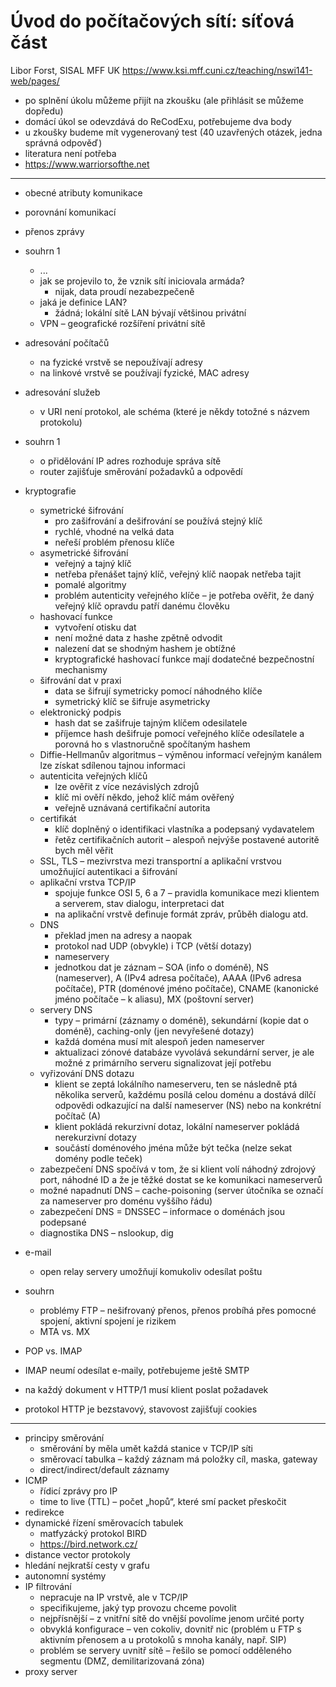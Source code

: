 # Úvod do počítačových sítí: síťová část

Libor Forst, SISAL MFF UK
<https://www.ksi.mff.cuni.cz/teaching/nswi141-web/pages/>

- po splnění úkolu můžeme přijít na zkoušku (ale přihlásit se můžeme dopředu)
- domácí úkol se odevzdává do ReCodExu, potřebujeme dva body
- u zkoušky budeme mít vygenerovaný test (40 uzavřených otázek, jedna správná odpověď)
- literatura není potřeba
- <https://www.warriorsofthe.net>

---

- obecné atributy komunikace
- porovnání komunikací
- přenos zprávy

- souhrn 1
	- ...
	- jak se projevilo to, že vznik sítí iniciovala armáda?
		- nijak, data proudí nezabezpečeně
	- jaká je definice LAN?
		- žádná; lokální sítě LAN bývají většinou privátní
	- VPN – geografické rozšíření privátní sítě
- adresování počítačů
	- na fyzické vrstvě se nepoužívají adresy
	- na linkové vrstvě se používají fyzické, MAC adresy
- adresování služeb
	- v URI není protokol, ale schéma (které je někdy totožné s názvem protokolu)

- souhrn 1
	- o přidělování IP adres rozhoduje správa sítě
	- router zajišťuje směrování požadavků a odpovědí
- kryptografie
	- symetrické šifrování
		- pro zašifrování a dešifrování se používá stejný klíč
		- rychlé, vhodné na velká data
		- neřeší problém přenosu klíče
	- asymetrické šifrování
		- veřejný a tajný klíč
		- netřeba přenášet tajný klíč, veřejný klíč naopak netřeba tajit
		- pomalé algoritmy
		- problém autenticity veřejného klíče – je potřeba ověřit, že daný veřejný klíč opravdu patří danému člověku
	- hashovací funkce
		- vytvoření otisku dat
		- není možné data z hashe zpětně odvodit
		- nalezení dat se shodným hashem je obtížné
		- kryptografické hashovací funkce mají dodatečné bezpečnostní mechanismy
	- šifrování dat v praxi
		- data se šifrují symetricky pomocí náhodného klíče
		- symetrický klíč se šifruje asymetricky
	- elektronický podpis
		- hash dat se zašifruje tajným klíčem odesilatele
		- příjemce hash dešifruje pomocí veřejného klíče odesílatele a porovná ho s vlastnoručně spočítaným hashem
	- Diffie-Hellmanův algoritmus – výměnou informací veřejným kanálem lze získat sdílenou tajnou informaci
	- autenticita veřejných klíčů
		- lze ověřit z více nezávislých zdrojů
		- klíč mi ověří někdo, jehož klíč mám ověřený
		- veřejně uznávaná certifikační autorita
	- certifikát
		- klíč doplněný o identifikaci vlastníka a podepsaný vydavatelem
		- řetěz certifikačních autorit – alespoň nejvýše postavené autoritě bych měl věřit
	- SSL, TLS – mezivrstva mezi transportní a aplikační vrstvou umožňující autentikaci a šifrování
	- aplikační vrstva TCP/IP
		- spojuje funkce OSI 5, 6 a 7 – pravidla komunikace mezi klientem a serverem, stav dialogu, interpretaci dat
		- na aplikační vrstvě definuje formát zpráv, průběh dialogu atd.
	- DNS
		- překlad jmen na adresy a naopak
		- protokol nad UDP (obvykle) i TCP (větší dotazy)
		- nameservery
		- jednotkou dat je záznam – SOA (info o doméně), NS (nameserver), A (IPv4 adresa počítače), AAAA (IPv6 adresa počítače), PTR (doménové jméno počítače), CNAME (kanonické jméno počítače – k aliasu), MX (poštovní server)
	- servery DNS
		- typy – primární (záznamy o doméně), sekundární (kopie dat o doméně), caching-only (jen nevyřešené dotazy)
		- každá doména musí mít alespoň jeden nameserver
		- aktualizaci zónové databáze vyvolává sekundární server, je ale možné z primárního serveru signalizovat její potřebu
	- vyřizování DNS dotazu
		- klient se zeptá lokálního nameserveru, ten se následně ptá několika serverů, každému posílá celou doménu a dostává dílčí odpovědi odkazující na další nameserver (NS) nebo na konkrétní počítač (A)
		- klient pokládá rekurzivní dotaz, lokální nameserver pokládá nerekurzivní dotazy
		- součástí doménového jména může být tečka (nelze sekat domény podle teček)
	- zabezpečení DNS spočívá v tom, že si klient volí náhodný zdrojový port, náhodné ID a že je těžké dostat se ke komunikaci nameserverů
	- možné napadnutí DNS – cache-poisoning (server útočníka se označí za nameserver pro doménu vyššího řádu)
	- zabezpečení DNS = DNSSEC – informace o doménách jsou podepsané
	- diagnostika DNS – nslookup, dig
- e-mail
	- open relay servery umožňují komukoliv odesílat poštu
- souhrn
	- problémy FTP – nešifrovaný přenos, přenos probíhá přes pomocné spojení, aktivní spojení je rizikem
	- MTA vs. MX
- POP vs. IMAP
- IMAP neumí odesílat e-maily, potřebujeme ještě SMTP
- na každý dokument v HTTP/1 musí klient poslat požadavek
- protokol HTTP je bezstavový, stavovost zajišťují cookies

---

- principy směrování
	- směrování by měla umět každá stanice v TCP/IP síti
	- směrovací tabulka – každý záznam má položky cíl, maska, gateway
	- direct/indirect/default záznamy
- ICMP
	- řídicí zprávy pro IP
	- time to live (TTL) – počet „hopů“, které smí packet přeskočit
- redirekce
- dynamické řízení směrovacích tabulek
	- matfyzácký protokol BIRD
	- https://bird.network.cz/
- distance vector protokoly
- hledání nejkratší cesty v grafu
- autonomní systémy
- IP filtrování
	- nepracuje na IP vrstvě, ale v TCP/IP
	- specifikujeme, jaký typ provozu chceme povolit
	- nejpřísnější – z vnitřní sítě do vnější povolíme jenom určité porty
	- obvyklá konfigurace – ven cokoliv, dovnitř nic (problém u FTP s aktivním přenosem a u protokolů s mnoha kanály, např. SIP)
	- problém se servery uvnitř sítě – řešilo se pomocí odděleného segmentu (DMZ, demilitarizovaná zóna)
- proxy server
